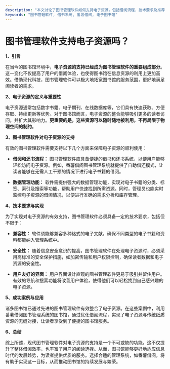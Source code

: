 ```yaml
---
description: "本文讨论了图书管理软件如何支持电子资源，包括借阅流程、技术要求及推荐的解决方案。"
keywords: "图书管理软件, 借书系统, 番薯借阅, 电子图书馆"
---
```

# 图书管理软件支持电子资源吗？

**1、引言**

在当今的图书馆环境中，**电子资源的支持已经成为图书管理软件的重要组成部分**。这一变化不仅提高了用户的借阅体验，也使得图书馆在信息资源的利用上更加高效。借助现代科技，图书管理软件可以极大地拓宽图书馆的服务范围，更好地满足阅读者的需求。

**2、电子资源的定义与重要性**

电子资源通常包括数字书籍、电子期刊、在线数据库等，它们具有快速获取、方便存取、持续更新等优势。对于图书馆而言，电子资源的整合能够吸引更多的读者访问，并扩大其影响力。**更重要的是，这些资源可以随时随地被利用，不再局限于物理空间的制约**。

**3、图书管理软件对电子资源的支持**

有效的图书管理软件需要支持以下几个方面来保障电子资源的顺利使用：

- **借阅和还书流程：** 图书管理软件应具备便捷的借书和还书系统，以便用户能够轻松访问电子资源。例如，番薯借阅图书管理系统就提供了自助借还模式，让读者能够在无需人工干预的情况下进行电子书籍的借阅。

- **数据管理功能：** 软件需提供强大的数据管理功能，实现对电子书籍的分类、标签、索引及搜索等功能，帮助用户快速找到所需资源。同时，管理员也能实时监控电子资源的借阅情况，以便进行准确的需求分析和库存管理。

**4、技术要求与实现**

为了实现对电子资源的有效支持，图书管理软件必须具备一定的技术要求，包括但不限于：

- **兼容性：** 软件须能够兼容多种格式的电子文献，确保不同类型的电子书籍和资料都能纳入管理系统中。

- **安全性：** 随着信息安全意识的提高，图书管理软件在处理电子资源时，必须采用高标准的安全保护措施，如加密传输和用户权限控制，确保读者数据和电子资源的安全性。

- **用户友好的界面：** 用户界面设计直观的图书管理软件更易于吸引并留住用户。有效的导航和搜索功能将改善用户体验，使得他们可以轻松找到自己感兴趣的电子资源。

**5、成功案例与应用**

诸多图书馆已通过先进的图书管理软件有效整合了电子资源。在这些案例中，利用番薯借阅图书管理系统的图书馆，通过优化借阅流程，实现了电子资源与传统纸质资源的无缝对接，让读者享受到了便捷的图书馆服务。

**6、总结**

综上所述，现代图书管理软件对电子资源的支持是一个不可或缺的功能。这不仅提升了整体借阅效率，也丰富了用户的阅读选择。从而，图书馆能够更好地适应信息时代的发展趋势，为读者提供优质的服务。选择合适的管理系统，如番薯借阅，将有助于实现这一目标，从而推动图书馆的持续发展与繁荣。
